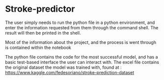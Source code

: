 # Stroke-predictor
The user simply needs to run the python file in a python environment, and enter the information requested 
from them through the command shell. The result will then be printed in the shell.

Most of the information about the project, and the process is went through is contained within the notebook

The python file contains the code for the most successful model, and has a basic test-based interface the user can interact with. The excel file contains the original dataset the model was trained with, found at : https://www.kaggle.com/fedesoriano/stroke-prediction-dataset
